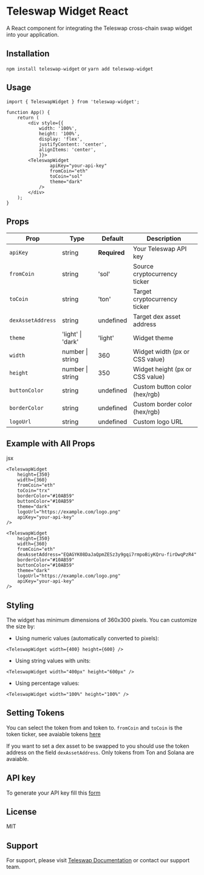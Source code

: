 # Teleswap Widget React

A React component for integrating the Teleswap cross-chain swap widget into your application.

## Installation

`npm install teleswap-widget` or `yarn add teleswap-widget`

## Usage

```
import { TeleswapWidget } from 'teleswap-widget';

function App() {
    return (
        <div style={{
            width: '100%',
            height: '100%',
            display: 'flex',
            justifyContent: 'center',
            alignItems: 'center',
            }}>
        <TeleswapWidget
                apiKey="your-api-key"
                fromCoin="eth"
                toCoin="sol"
                theme="dark"
            />
        </div>
    );
}
```

## Props

| Prop              | Type              | Default      | Description                     |
| ----------------- | ----------------- | ------------ | ------------------------------- |
| `apiKey`          | string            | **Required** | Your Teleswap API key           |
| `fromCoin`        | string            | 'sol'        | Source cryptocurrency ticker    |
| `toCoin`          | string            | 'ton'        | Target cryptocurrency ticker    |
| `dexAssetAddress` | string            | undefined    | Target dex asset address        |
| `theme`           | 'light' \| 'dark' | 'light'      | Widget theme                    |
| `width`           | number \| string  | 360          | Widget width (px or CSS value)  |
| `height`          | number \| string  | 350          | Widget height (px or CSS value) |
| `buttonColor`     | string            | undefined    | Custom button color (hex/rgb)   |
| `borderColor`     | string            | undefined    | Custom border color (hex/rgb)   |
| `logoUrl`         | string            | undefined    | Custom logo URL                 |

## Example with All Props

jsx

```
<TeleswapWidget
    height={350}
    width={360}
    fromCoin="eth"
    toCoin="trx"
    borderColor="#10AB59"
    buttonColor="#10AB59"
    theme="dark"
    logoUrl="https://example.com/logo.png"
    apiKey="your-api-key"
/>
```

```
<TeleswapWidget
    height={350}
    width={360}
    fromCoin="eth"
    dexAssetAddress="EQAGYK08DaJaQpmZESz3y9gqi7rmpoBiyKQru-firOwqPzR4"
    borderColor="#10AB59"
    buttonColor="#10AB59"
    theme="dark"
    logoUrl="https://example.com/logo.png"
    apiKey="your-api-key"
/>
```

## Styling

The widget has minimum dimensions of 360x300 pixels. You can customize the size by:

- Using numeric values (automatically converted to pixels):

`<TeleswapWidget width={400} height={600} />`

- Using string values with units:

`<TeleswapWidget width="400px" height="600px" />`

- Using percentage values:

`<TeleswapWidget width="100%" height="100%" />`

## Setting Tokens

You can select the token from and token to.
`fromCoin` and `toCoin` is the token ticker, see avaiable tokens [here](https://teleswap.io/#/widget)

If you want to set a dex asset to be swapped to you should use the token address on the field `dexAssetAddress`. Only tokens from Ton and Solana are avaiable.

## API key

To generate your API key fill this [form](https://teleswap.io/#/widget)

## License

MIT

## Support

For support, please visit [Teleswap Documentation](https://docs.teleswap.io) or contact our support team.
